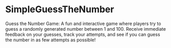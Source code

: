 # SimpleGuessTheNumber
Guess the Number Game: A fun and interactive game where players try to guess a randomly generated number between 1 and 100. Receive immediate feedback on your guesses, track your attempts, and see if you can guess the number in as few attempts as possible!
